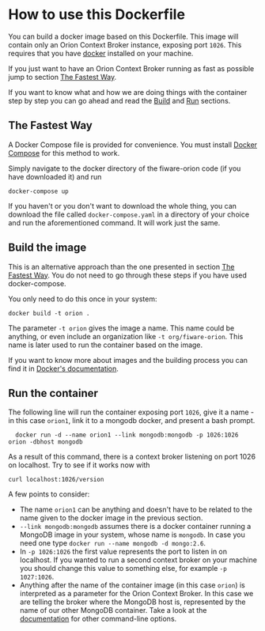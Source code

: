 
# How to use this Dockerfile

You can build a docker image based on this Dockerfile. This image will contain only an Orion Context Broker instance, exposing port `1026`. This requires that you have [docker](https://docs.docker.com/installation/) installed on your machine.

If you just want to have an Orion Context Broker running as fast as possible jump to section [The Fastest Way](#the_fastest_way).

If you want to know what and how we are doing things with the container step by step you can  go ahead and read the [Build](#build_the_image) and [Run](#run_the_container) sections.

## The Fastest Way

A Docker Compose file is provided for convenience. You must install [Docker Compose](https://docs.docker.com/compose/install/) for this method to work.

Simply navigate to the docker directory of the fiware-orion code (if you have downloaded it) and run

	docker-compose up

If you haven't or you don't want to download the whole thing, you can download the file called `docker-compose.yaml` in a directory of your choice and run the aforementioned command. It will work just the same.

## Build the image

This is an alternative approach than the one presented in section [The Fastest Way](#the_fastest_way). You do not need to go through these steps if you have used docker-compose.

You only need to do this once in your system:

	docker build -t orion .

The parameter `-t orion` gives the image a name. This name could be anything, or even include an organization like `-t org/fiware-orion`. This name is later used to run the container based on the image.

If you want to know more about images and the building process you can find it in [Docker's documentation](https://docs.docker.com/userguide/dockerimages/).
    
## Run the container

The following line will run the container exposing port `1026`, give it a name -in this case `orion1`, link it to a mongodb docker, and present a bash prompt.

	  docker run -d --name orion1 --link mongodb:mongodb -p 1026:1026 orion -dbhost mongodb

As a result of this command, there is a context broker listening on port 1026 on localhost. Try to see if it works now with

	curl localhost:1026/version

A few points to consider:

* The name `orion1` can be anything and doesn't have to be related to the name given to the docker image in the previous section.
* `--link mongodb:mongodb` assumes there is a docker container running a MongoDB image in your system, whose name is `mongodb`. In case you need one type `docker run --name mongodb -d mongo:2.6`.
* In `-p 1026:1026` the first value represents the port to listen in on localhost. If you wanted to run a second context broker on your machine you should change this value to something else, for example `-p 1027:1026`.
* Anything after the name of the container image (in this case `orion`) is interpreted as a parameter for the Orion Context Broker. In this case we are telling the broker where the MongoDB host is, represented by the name of our other MongoDB container. Take a look at the [documentation](../.../.../doc/admin/cli.md) for other command-line options.

